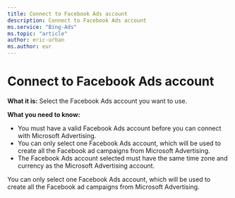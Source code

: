 ```yaml
---
title: Connect to Facebook Ads account
description: Connect to Facebook Ads account
ms.service: "Bing-Ads"
ms.topic: "article"
author: eric-urban
ms.author: eur
---
```


# Connect to Facebook Ads account

**What it is:**  Select the Facebook Ads account you want to use.

**What you need to know:**
- You must have a valid Facebook Ads account before you can connect with Microsoft Advertising.
- You can only select one Facebook Ads account, which will be used to create all the Facebook ad campaigns from Microsoft Advertising.
- The Facebook Ads account selected must have the same time zone and currency as the Microsoft Advertising account.

You can only select one Facebook Ads account, which will be used to create all the Facebook ad campaigns from Microsoft Advertising.


